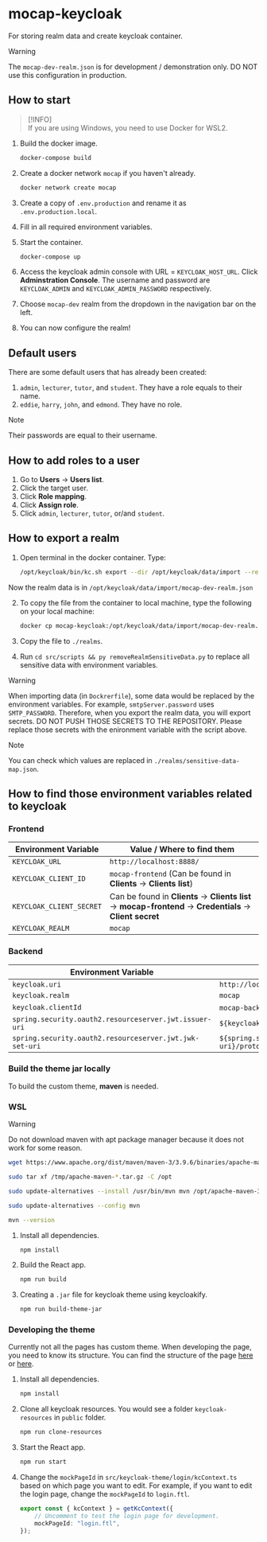 # mocap-keycloak

For storing realm data and create keycloak container.

> [!WARNING]  
> The `mocap-dev-realm.json` is for development / demonstration only. DO NOT use this configuration in production.

## How to start

> [!INFO]  
> If you are using Windows, you need to use Docker for WSL2.

1. Build the docker image.

    ```bash
    docker-compose build
    ```

2. Create a docker network `mocap` if you haven't already.

    ```bash
    docker network create mocap
    ```

3. Create a copy of `.env.production` and rename it as `.env.production.local`.

4. Fill in all required environment variables.

5. Start the container.

    ```bash
    docker-compose up
    ```

6. Access the keycloak admin console with URL = `KEYCLOAK_HOST_URL`. Click **Adminstration Console**. The username and password are `KEYCLOAK_ADMIN` and `KEYCLOAK_ADMIN_PASSWORD` respectively.

7. Choose `mocap-dev` realm from the dropdown in the navigation bar on the left.

8. You can now configure the realm!

## Default users

There are some default users that has already been created:

1. `admin`, `lecturer`, `tutor`, and `student`. They have a role equals to their name.
2. `eddie`, `harry`, `john`, and `edmond`. They have no role.

> [!NOTE]  
> Their passwords are equal to their username.

## How to add roles to a user

1. Go to **Users** -> **Users list**.
2. Click the target user.
3. Click **Role mapping**.
4. Click **Assign role**.
5. Click `admin`, `lecturer`, `tutor`, or/and `student`.

## How to export a realm

1. Open terminal in the docker container. Type:

    ```bash
    /opt/keycloak/bin/kc.sh export --dir /opt/keycloak/data/import --realm mocap-dev --users realm_file
    ```

Now the realm data is in `/opt/keycloak/data/import/mocap-dev-realm.json`

2. To copy the file from the container to local machine, type the following on your local machine:

    ```bash
    docker cp mocap-keycloak:/opt/keycloak/data/import/mocap-dev-realm.json <local_destination>
    ```

3. Copy the file to `./realms`.
4. Run `cd src/scripts && py removeRealmSensitiveData.py` to replace all sensitive data with environment variables.

> [!WARNING]  
> When importing data (in `Dockrerfile`), some data would be replaced by the environment variables. For example, `smtpServer.password` uses `SMTP_PASSWORD`.
> Therefore, when you export the realm data, you will export secrets. DO NOT PUSH THOSE SECRETS TO THE REPOSITORY. Please replace those secrets with the enironment
> variable with the script above.

> [!NOTE]  
> You can check which values are replaced in `./realms/sensitive-data-map.json`.

## How to find those environment variables related to keycloak

### Frontend

| Environment Variable     | Value / Where to find them                                                                                    |
| ------------------------ | ------------------------------------------------------------------------------------------------------------- |
| `KEYCLOAK_URL`           | `http://localhost:8888/`                                                                                      |
| `KEYCLOAK_CLIENT_ID`     | `mocap-frontend` (Can be found in **Clients** -> **Clients list**)                                            |
| `KEYCLOAK_CLIENT_SECRET` | Can be found in **Clients** -> **Clients list** -> **mocap-frontend** -> **Credentials** -> **Client secret** |
| `KEYCLOAK_REALM`         | `mocap`                                                                                                       |

### Backend

| Environment Variable                                    | Value / Where to find them                                                              |
| ------------------------------------------------------- | --------------------------------------------------------------------------------------- |
| `keycloak.uri`                                          | `http://localhost:8888/`                                                                |
| `keycloak.realm`                                        | `mocap`                                                                                 |
| `keycloak.clientId`                                     | `mocap-backend` (Can be found in **Clients** -> **Clients list**)                       |
| `spring.security.oauth2.resourceserver.jwt.issuer-uri`  | `${keycloak.uri}/realms/${keycloak.realm}`                                              |
| `spring.security.oauth2.resourceserver.jwt.jwk-set-uri` | `${spring.security.oauth2.resourceserver.jwt.issuer-uri}/protocol/openid-connect/certs` |

### Build the theme jar locally

To build the custom theme, **maven** is needed.

### WSL

> [!WARNING]  
> Do not download maven with apt package manager because it does not work for some reason.

```bash
wget https://www.apache.org/dist/maven/maven-3/3.9.6/binaries/apache-maven-3.9.6-bin.tar.gz -P /tmp

sudo tar xf /tmp/apache-maven-*.tar.gz -C /opt

sudo update-alternatives --install /usr/bin/mvn mvn /opt/apache-maven-3.9.6/bin/mvn 363

sudo update-alternatives --config mvn

mvn --version
```

1. Install all dependencies.

    ```bash
    npm install
    ```

2. Build the React app.

    ```bash
    npm run build
    ```

3. Creating a `.jar` file for keycloak theme using keycloakify.

    ```bash
    npm run build-theme-jar
    ```

### Developing the theme

Currently not all the pages has custom theme. When developing the page, you need to know its structure. You can find the structure of the page [here](https://github.com/keycloak/keycloak/tree/78866df6d5053780bc9184fbdf7682f708147117/themes/src/main/resources/theme/base/login) or [here](https://github.com/keycloakify/keycloakify/tree/main/src/login/pages).

1. Install all dependencies.

    ```bash
    npm install
    ```

2. Clone all keycloak resources. You would see a folder `keycloak-resources` in `public` folder.

    ```bash
    npm run clone-resources
    ```

3. Start the React app.

    ```bash
    npm run start
    ```

4. Change the `mockPageId` in `src/keycloak-theme/login/kcContext.ts` based on which page you want to edit. For example, if you want to edit the login page, change the `mockPageId` to `login.ftl`.

    ```typescript
    export const { kcContext } = getKcContext({
        // Uncomment to test the login page for development.
        mockPageId: "login.ftl",
    });
    ```
